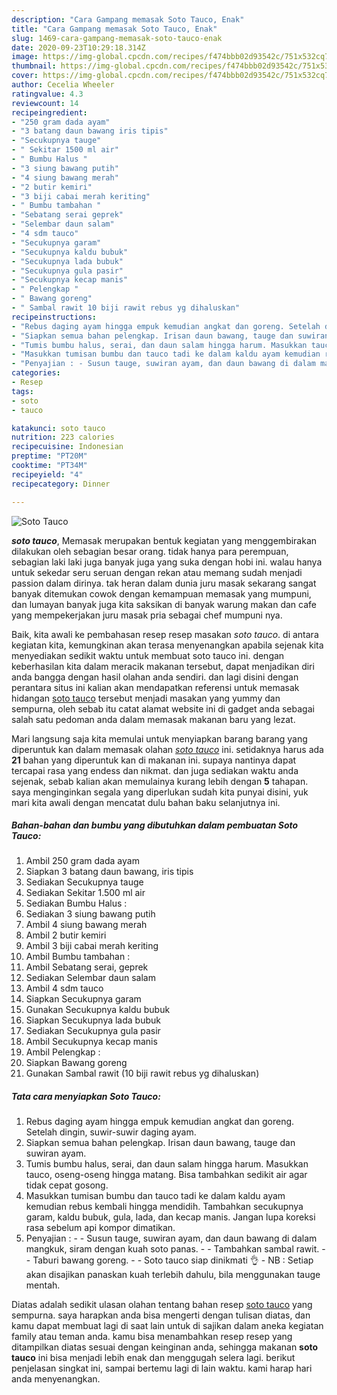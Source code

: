 ```yaml
---
description: "Cara Gampang memasak Soto Tauco, Enak"
title: "Cara Gampang memasak Soto Tauco, Enak"
slug: 1469-cara-gampang-memasak-soto-tauco-enak
date: 2020-09-23T10:29:18.314Z
image: https://img-global.cpcdn.com/recipes/f474bbb02d93542c/751x532cq70/soto-tauco-foto-resep-utama.jpg
thumbnail: https://img-global.cpcdn.com/recipes/f474bbb02d93542c/751x532cq70/soto-tauco-foto-resep-utama.jpg
cover: https://img-global.cpcdn.com/recipes/f474bbb02d93542c/751x532cq70/soto-tauco-foto-resep-utama.jpg
author: Cecelia Wheeler
ratingvalue: 4.3
reviewcount: 14
recipeingredient:
- "250 gram dada ayam"
- "3 batang daun bawang iris tipis"
- "Secukupnya tauge"
- " Sekitar 1500 ml air"
- " Bumbu Halus "
- "3 siung bawang putih"
- "4 siung bawang merah"
- "2 butir kemiri"
- "3 biji cabai merah keriting"
- " Bumbu tambahan "
- "Sebatang serai geprek"
- "Selembar daun salam"
- "4 sdm tauco"
- "Secukupnya garam"
- "Secukupnya kaldu bubuk"
- "Secukupnya lada bubuk"
- "Secukupnya gula pasir"
- "Secukupnya kecap manis"
- " Pelengkap "
- " Bawang goreng"
- " Sambal rawit 10 biji rawit rebus yg dihaluskan"
recipeinstructions:
- "Rebus daging ayam hingga empuk kemudian angkat dan goreng. Setelah dingin, suwir-suwir daging ayam."
- "Siapkan semua bahan pelengkap. Irisan daun bawang, tauge dan suwiran ayam."
- "Tumis bumbu halus, serai, dan daun salam hingga harum. Masukkan tauco, oseng-oseng hingga matang. Bisa tambahkan sedikit air agar tidak cepat gosong."
- "Masukkan tumisan bumbu dan tauco tadi ke dalam kaldu ayam kemudian rebus kembali hingga mendidih. Tambahkan secukupnya garam, kaldu bubuk, gula, lada, dan kecap manis. Jangan lupa koreksi rasa sebelum api kompor dimatikan."
- "Penyajian : - Susun tauge, suwiran ayam, dan daun bawang di dalam mangkuk, siram dengan kuah soto panas.  - Tambahkan sambal rawit. - Taburi bawang goreng.  Soto tauco siap dinikmati 👌 NB : Setiap akan disajikan panaskan kuah terlebih dahulu, bila menggunakan tauge mentah."
categories:
- Resep
tags:
- soto
- tauco

katakunci: soto tauco 
nutrition: 223 calories
recipecuisine: Indonesian
preptime: "PT20M"
cooktime: "PT34M"
recipeyield: "4"
recipecategory: Dinner

---
```



![Soto Tauco](https://img-global.cpcdn.com/recipes/f474bbb02d93542c/751x532cq70/soto-tauco-foto-resep-utama.jpg)

<b><i>soto tauco</i></b>, Memasak merupakan bentuk kegiatan yang menggembirakan dilakukan oleh sebagian besar orang. tidak hanya para perempuan, sebagian laki laki juga banyak juga yang suka dengan hobi ini. walau hanya untuk sekedar seru seruan dengan rekan atau memang sudah menjadi passion dalam dirinya. tak heran dalam dunia juru masak sekarang sangat banyak ditemukan cowok dengan kemampuan memasak yang mumpuni, dan lumayan banyak juga kita saksikan di banyak warung makan dan cafe yang mempekerjakan juru masak pria sebagai chef mumpuni nya.



Baik, kita awali ke pembahasan resep resep masakan <i>soto tauco</i>. di antara kegiatan kita, kemungkinan akan terasa menyenangkan apabila sejenak kita menyediakan sedikit waktu untuk membuat soto tauco ini. dengan keberhasilan kita dalam meracik makanan tersebut, dapat menjadikan diri anda bangga dengan hasil olahan anda sendiri. dan lagi disini dengan perantara situs ini kalian akan mendapatkan referensi untuk memasak hidangan <u>soto tauco</u> tersebut menjadi masakan yang yummy dan sempurna, oleh sebab itu catat alamat website ini di gadget anda sebagai salah satu pedoman anda dalam memasak makanan baru yang lezat.


Mari langsung saja kita memulai untuk menyiapkan barang barang yang diperuntuk kan dalam memasak olahan <u><i>soto tauco</i></u> ini. setidaknya harus ada <b>21</b> bahan yang diperuntuk kan di makanan ini. supaya nantinya dapat tercapai rasa yang endess dan nikmat. dan juga sediakan waktu anda sejenak, sebab kalian akan memulainya kurang lebih dengan <b>5</b> tahapan. saya menginginkan segala yang diperlukan sudah kita punyai disini, yuk mari kita awali dengan mencatat dulu bahan baku selanjutnya ini.

<!--inarticleads1-->

##### Bahan-bahan dan bumbu yang dibutuhkan dalam pembuatan Soto Tauco:

1. Ambil 250 gram dada ayam
1. Siapkan 3 batang daun bawang, iris tipis
1. Sediakan Secukupnya tauge
1. Sediakan  Sekitar 1.500 ml air
1. Sediakan  Bumbu Halus :
1. Sediakan 3 siung bawang putih
1. Ambil 4 siung bawang merah
1. Ambil 2 butir kemiri
1. Ambil 3 biji cabai merah keriting
1. Ambil  Bumbu tambahan :
1. Ambil Sebatang serai, geprek
1. Sediakan Selembar daun salam
1. Ambil 4 sdm tauco
1. Siapkan Secukupnya garam
1. Gunakan Secukupnya kaldu bubuk
1. Siapkan Secukupnya lada bubuk
1. Sediakan Secukupnya gula pasir
1. Ambil Secukupnya kecap manis
1. Ambil  Pelengkap :
1. Siapkan  Bawang goreng
1. Gunakan  Sambal rawit (10 biji rawit rebus yg dihaluskan)




<!--inarticleads2-->

##### Tata cara menyiapkan Soto Tauco:

1. Rebus daging ayam hingga empuk kemudian angkat dan goreng. Setelah dingin, suwir-suwir daging ayam.
1. Siapkan semua bahan pelengkap. Irisan daun bawang, tauge dan suwiran ayam.
1. Tumis bumbu halus, serai, dan daun salam hingga harum. Masukkan tauco, oseng-oseng hingga matang. Bisa tambahkan sedikit air agar tidak cepat gosong.
1. Masukkan tumisan bumbu dan tauco tadi ke dalam kaldu ayam kemudian rebus kembali hingga mendidih. Tambahkan secukupnya garam, kaldu bubuk, gula, lada, dan kecap manis. Jangan lupa koreksi rasa sebelum api kompor dimatikan.
1. Penyajian : - - Susun tauge, suwiran ayam, dan daun bawang di dalam mangkuk, siram dengan kuah soto panas.  - - Tambahkan sambal rawit. - - Taburi bawang goreng. -  - Soto tauco siap dinikmati 👌 - NB : Setiap akan disajikan panaskan kuah terlebih dahulu, bila menggunakan tauge mentah.




Diatas adalah sedikit ulasan olahan tentang bahan resep <u>soto tauco</u> yang sempurna. saya harapkan anda bisa mengerti dengan tulisan diatas, dan kamu dapat membuat lagi di saat lain untuk di sajikan dalam aneka kegiatan family atau teman anda. kamu bisa menambahkan resep resep yang ditampilkan diatas sesuai dengan keinginan anda, sehingga makanan <b>soto tauco</b> ini bisa menjadi lebih enak dan menggugah selera lagi. berikut penjelasan singkat ini, sampai bertemu lagi di lain waktu. kami harap hari anda menyenangkan.
